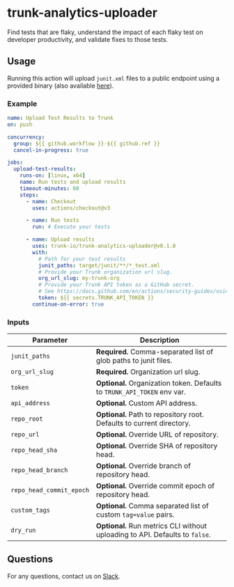 # trunk-analytics-uploader
Find tests that are flaky, understand the impact of each flaky test on developer productivity, and validate fixes to those tests.

## Usage
Running this action will upload `junit.xml` files to a public endpoint using a provided binary (also available [here](https://trunk.io/releases/analytics-cli/latest)).

### Example
```yaml
name: Upload Test Results to Trunk
on: push

concurrency:
  group: ${{ github.workflow }}-${{ github.ref }}
  cancel-in-progress: true

jobs:
  upload-test-results:
    runs-on: [linux, x64]
    name: Run tests and upload results
    timeout-minutes: 60
    steps:
      - name: Checkout
        uses: actions/checkout@v3

      - name: Run tests
        run: # Execute your tests

      - name: Upload results
        uses: trunk-io/trunk-analytics-uploader@v0.1.0
        with:
          # Path for your test results
          junit_paths: target/junit/**/*_test.xml
          # Provide your Trunk organization url slug.
          org_url_slug: my-trunk-org
          # Provide your Trunk API token as a GitHub secret.
          # See https://docs.github.com/en/actions/security-guides/using-secrets-in-github-actions.
          token: ${{ secrets.TRUNK_API_TOKEN }}
        continue-on-error: true
```

### Inputs
| Parameter | Description |
|---|---|
| `junit_paths` | **Required.** Comma-separated list of glob paths to junit files. |
| `org_url_slug` | **Required.** Organization url slug. |
| `token` | **Optional.** Organization token. Defaults to `TRUNK_API_TOKEN` env var. |
| `api_address` | **Optional.** Custom API address. |
| `repo_root` | **Optional.** Path to repository root. Defaults to current directory. |
| `repo_url` | **Optional.** Override URL of repository. |
| `repo_head_sha` | **Optional.** Override SHA of repository head. |
| `repo_head_branch` | **Optional.** Override branch of repository head. |
| `repo_head_commit_epoch` | **Optional.** Override commit epoch of repository head. |
| `custom_tags` | **Optional.** Comma separated list of custom `tag=value` pairs. |
| `dry_run` | **Optional.** Run metrics CLI without uploading to API. Defaults to `false`. |

## Questions
For any questions, contact us on [Slack](https://slack.trunk.io/).
